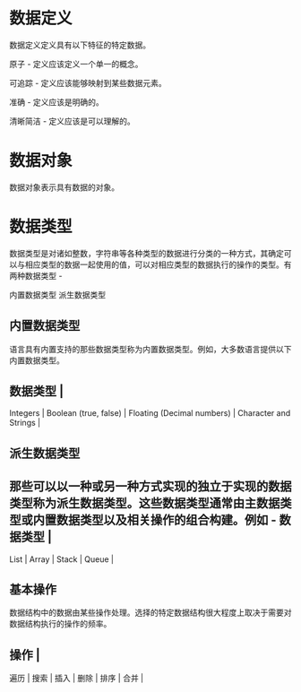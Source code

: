 
# 数据定义
数据定义定义具有以下特征的特定数据。

原子 - 定义应该定义一个单一的概念。

可追踪 - 定义应该能够映射到某些数据元素。

准确 - 定义应该是明确的。

清晰简洁 - 定义应该是可以理解的。

# 数据对象
数据对象表示具有数据的对象。

# 数据类型
数据类型是对诸如整数，字符串等各种类型的数据进行分类的一种方式，其确定可以与相应类型的数据一起使用的值，可以对相应类型的数据执行的操作的类型。有两种数据类型 -

内置数据类型
派生数据类型

## 内置数据类型
语言具有内置支持的那些数据类型称为内置数据类型。例如，大多数语言提供以下内置数据类型。

数据类型 | 
--------
Integers | 
Boolean (true, false) |
Floating (Decimal numbers) |
Character and Strings |

## 派生数据类型
那些可以以一种或另一种方式实现的独立于实现的数据类型称为派生数据类型。这些数据类型通常由主数据类型或内置数据类型以及相关操作的组合构建。例如 -
数据类型 | 
-------
List |
Array |
Stack | 
Queue |

## 基本操作
数据结构中的数据由某些操作处理。选择的特定数据结构很大程度上取决于需要对数据结构执行的操作的频率。

操作 |
----
遍历 |
搜索 |
插入 |
删除 |
排序 |
合并 |
